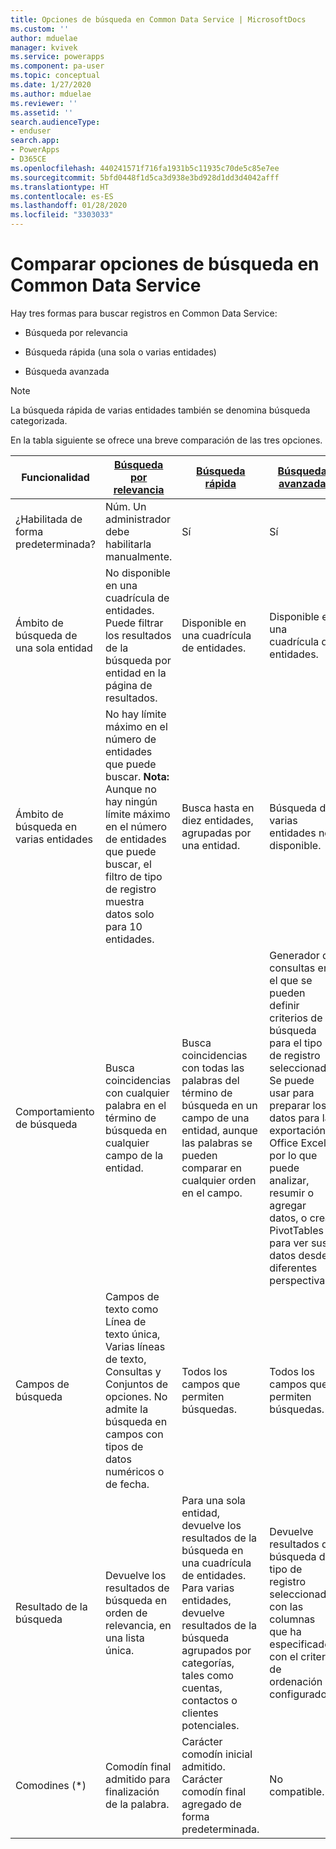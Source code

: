```yaml
---
title: Opciones de búsqueda en Common Data Service | MicrosoftDocs
ms.custom: ''
author: mduelae
manager: kvivek
ms.service: powerapps
ms.component: pa-user
ms.topic: conceptual
ms.date: 1/27/2020
ms.author: mduelae
ms.reviewer: ''
ms.assetid: ''
search.audienceType:
- enduser
search.app:
- PowerApps
- D365CE
ms.openlocfilehash: 440241571f716fa1931b5c11935c70de5c85e7ee
ms.sourcegitcommit: 5bfd0448f1d5ca3d938e3bd928d1dd3d4042afff
ms.translationtype: HT
ms.contentlocale: es-ES
ms.lasthandoff: 01/28/2020
ms.locfileid: "3303033"
---
```

# <a name="compare-search-options-in-common-data-service"></a>Comparar opciones de búsqueda en Common Data Service

Hay tres formas para buscar registros en Common Data Service:

-   Búsqueda por relevancia   
  
-   Búsqueda rápida (una sola o varias entidades)  

-   Búsqueda avanzada

> [!NOTE]
> La búsqueda rápida de varias entidades también se denomina búsqueda categorizada. 
  
En la tabla siguiente se ofrece una breve comparación de las tres opciones.

|Funcionalidad|[Búsqueda por relevancia](relevance-search.md)|[Búsqueda rápida](quick-find.md)|[Búsqueda avanzada](advanced-find.md)|  
|-------------------|---------------------------|----------------|-------------------|  
|¿Habilitada de forma predeterminada?|Núm. Un administrador debe habilitarla manualmente.|Sí|Sí|  
|Ámbito de búsqueda de una sola entidad|No disponible en una cuadrícula de entidades. Puede filtrar los resultados de la búsqueda por entidad en la página de resultados.|Disponible en una cuadrícula de entidades.|Disponible en una cuadrícula de entidades.|  
|Ámbito de búsqueda en varias entidades|No hay límite máximo en el número de entidades que puede buscar. **Nota:** Aunque no hay ningún límite máximo en el número de entidades que puede buscar, el filtro de tipo de registro muestra datos solo para 10 entidades.|Busca hasta en diez entidades, agrupadas por una entidad.|Búsqueda de varias entidades no disponible.|  
|Comportamiento de búsqueda|Busca coincidencias con cualquier palabra en el término de búsqueda en cualquier campo de la entidad.|Busca coincidencias con todas las palabras del término de búsqueda en un campo de una entidad, aunque las palabras se pueden comparar en cualquier orden en el campo.|Generador de consultas en el que se pueden definir criterios de búsqueda para el tipo de registro seleccionado. Se puede usar para preparar los datos para la exportación a Office Excel, por lo que puede analizar, resumir o agregar datos, o crear PivotTables para ver sus datos desde diferentes perspectivas.|  
|Campos de búsqueda|Campos de texto como Línea de texto única, Varias líneas de texto, Consultas y Conjuntos de opciones. No admite la búsqueda en campos con tipos de datos numéricos o de fecha.|Todos los campos que permiten búsquedas.|Todos los campos que permiten búsquedas.|  
|Resultado de la búsqueda|Devuelve los resultados de búsqueda en orden de relevancia, en una lista única.|Para una sola entidad, devuelve los resultados de la búsqueda en una cuadrícula de entidades. Para varias entidades, devuelve resultados de la búsqueda agrupados por categorías, tales como cuentas, contactos o clientes potenciales.|Devuelve resultados de búsqueda del tipo de registro seleccionado con las columnas que ha especificado con el criterio de ordenación configurado.|
|Comodines (*)|Comodín final admitido para finalización de la palabra.|Carácter comodín inicial admitido. Carácter comodín final agregado de forma predeterminada.|No compatible.|  
